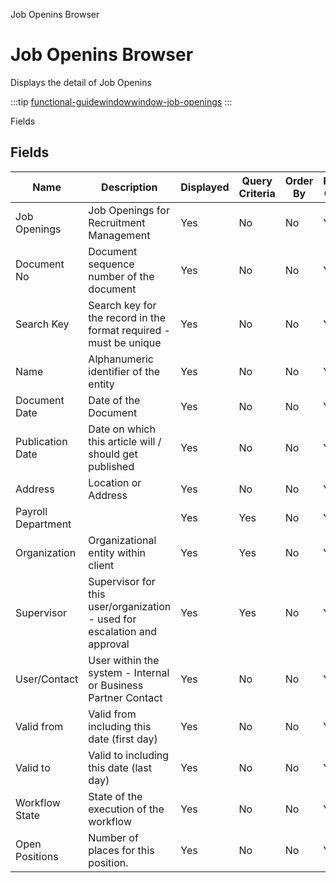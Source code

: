 
Job Openins Browser
# Job Openins Browser


Displays the detail of Job Openins

:::tip
[functional-guidewindowwindow-job-openings](functional-guidewindowwindow-job-openings.md)
:::

Fields
## Fields




Name               | Description                                                              | Displayed | Query Criteria | Order By | Read Only | Mandatory
------------------ | ------------------------------------------------------------------------ | --------- | -------------- | -------- | --------- | ---------
Job Openings       | Job Openings for Recruitment Management                                  | Yes       | No             | No       | Yes       | No       
Document No        | Document sequence number of the document                                 | Yes       | No             | No       | Yes       | No       
Search Key         | Search key for the record in the format required - must be unique        | Yes       | No             | No       | Yes       | No       
Name               | Alphanumeric identifier of the entity                                    | Yes       | No             | No       | Yes       | No       
Document Date      | Date of the Document                                                     | Yes       | No             | No       | Yes       | No       
Publication Date   | Date on which this article will / should get published                   | Yes       | No             | No       | Yes       | No       
Address            | Location or Address                                                      | Yes       | No             | No       | Yes       | No       
Payroll Department |                                                                          | Yes       | Yes            | No       | Yes       | No       
Organization       | Organizational entity within client                                      | Yes       | Yes            | No       | Yes       | No       
Supervisor         | Supervisor for this user/organization - used for escalation and approval | Yes       | Yes            | No       | Yes       | No       
User/Contact       | User within the system - Internal or Business Partner Contact            | Yes       | No             | No       | Yes       | No       
Valid from         | Valid from including this date (first day)                               | Yes       | No             | No       | Yes       | No       
Valid to           | Valid to including this date (last day)                                  | Yes       | No             | No       | Yes       | No       
Workflow State     | State of the execution of the workflow                                   | Yes       | No             | No       | Yes       | No       
Open Positions     | Number of places for this position.                                      | Yes       | No             | No       | Yes       | No       
